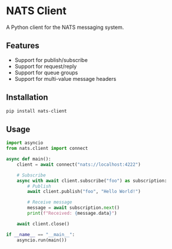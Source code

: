 # NATS Client

A Python client for the NATS messaging system.

## Features

- Support for publish/subscribe
- Support for request/reply
- Support for queue groups
- Support for multi-value message headers

## Installation

```bash
pip install nats-client
```

## Usage

```python
import asyncio
from nats.client import connect

async def main():
    client = await connect("nats://localhost:4222")

    # Subscribe
    async with await client.subscribe("foo") as subscription:
        # Publish
        await client.publish("foo", "Hello World!")

        # Receive message
        message = await subscription.next()
        print(f"Received: {message.data}")

    await client.close()

if __name__ == "__main__":
    asyncio.run(main())
```
